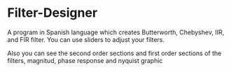 # Filter-Designer
A program in Spanish language which creates Butterworth, Chebyshev, IIR, and FIR filter. You can use sliders to adjust your filters. 

Also you can see the second order sections and first order sections of the filters, magnitud, phase response and nyquist graphic
